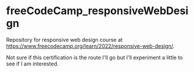 ﻿# freeCodeCamp_responsiveWebDesign

Repository for responsive web design course at https://www.freecodecamp.org/learn/2022/responsive-web-design/.

Not sure if this certification is the route I'll go but I'll experiment a little to see if I am interested.
